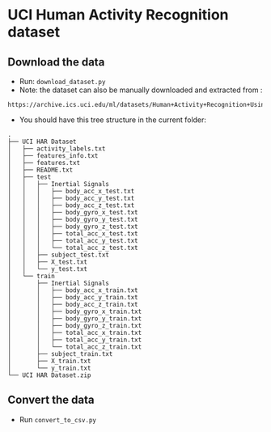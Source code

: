 # UCI Human Activity Recognition dataset

## Download the data

* Run: `download_dataset.py`
* Note: the dataset can also be manually downloaded and extracted from : 
```
https://archive.ics.uci.edu/ml/datasets/Human+Activity+Recognition+Using+Smartphones
```
* You should have this tree structure in the current folder: 
```
.
├── UCI HAR Dataset
│   ├── activity_labels.txt
│   ├── features_info.txt
│   ├── features.txt
│   ├── README.txt
│   ├── test
│   │   ├── Inertial Signals
│   │   │   ├── body_acc_x_test.txt
│   │   │   ├── body_acc_y_test.txt
│   │   │   ├── body_acc_z_test.txt
│   │   │   ├── body_gyro_x_test.txt
│   │   │   ├── body_gyro_y_test.txt
│   │   │   ├── body_gyro_z_test.txt
│   │   │   ├── total_acc_x_test.txt
│   │   │   ├── total_acc_y_test.txt
│   │   │   └── total_acc_z_test.txt
│   │   ├── subject_test.txt
│   │   ├── X_test.txt
│   │   └── y_test.txt
│   └── train
│       ├── Inertial Signals
│       │   ├── body_acc_x_train.txt
│       │   ├── body_acc_y_train.txt
│       │   ├── body_acc_z_train.txt
│       │   ├── body_gyro_x_train.txt
│       │   ├── body_gyro_y_train.txt
│       │   ├── body_gyro_z_train.txt
│       │   ├── total_acc_x_train.txt
│       │   ├── total_acc_y_train.txt
│       │   └── total_acc_z_train.txt
│       ├── subject_train.txt
│       ├── X_train.txt
│       └── y_train.txt
└── UCI HAR Dataset.zip
```

## Convert the data
* Run `convert_to_csv.py`
